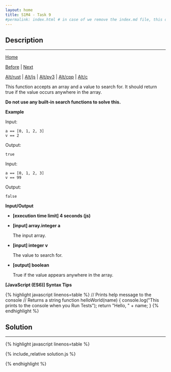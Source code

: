 ```yaml
---
layout: home
title: S1M4 - Task 9
#permalink: index.html # in case of we remove the index.md file, this doc will be the index page
---
```


<div class="row">
<div class="columnStmt" markdown="1">

##  Description
------

[Home](../README.md)

[Before](../S1M4_Task_8/README.md) | [Next](../S1M4_Task_10/README.md)

[Alt/rust](./Alt_rust/README.md) | [Alt/js](./Alt_js/README.html) | [Alt/py3](./Alt_py3/README.md) | [Alt/cpp](./Alt_cpp/README.md) | [Alt/c](./Alt_c/README.md)

This function accepts an array and a value to search for. It should return true if the value occurs anywhere in the array.

**Do not use any built-in search functions to solve this.**

**Example**

Input:
```
a == [0, 1, 2, 3]
v == 2
```
Output:
```
true
```
Input:
```
a == [0, 1, 2, 3]
v == 99
```
Output:
```
false
```

**Input/Output**

* **[execution time limit] 4 seconds (js)**

* **[input] array.integer a**

    The input array.

* **[input] integer v**

    The value to search for.

* **[output] boolean**

    True if the value appears anywhere in the array.
    
**[JavaScript (ES6)] Syntax Tips**

{% highlight javascript linenos=table %}
// Prints help message to the console
// Returns a string
function helloWorld(name) {
    console.log("This prints to the console when you Run Tests");
    return "Hello, " + name;
}
{% endhighlight %}

</div>
<div class="columnSol" markdown="1">

## Solution
------

{% highlight javascript linenos=table %}

{% include_relative solution.js %}

{% endhighlight %}

</div>
</div>